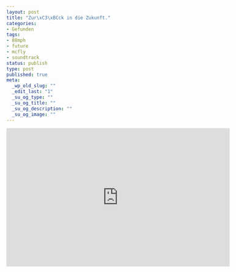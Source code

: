 ```yaml
--- 
layout: post
title: "Zur\xC3\xBCck in die Zukunft."
categories: 
- Gefunden
tags: 
- 88mph
- future
- mcfly
- soundtrack
status: publish
type: post
published: true
meta: 
  _wp_old_slug: ""
  _edit_last: "1"
  _su_og_type: ""
  _su_og_title: ""
  _su_og_description: ""
  _su_og_image: ""
---
```

<iframe title="YouTube video player" class="youtube-player" type="text/html" width="584" height="362" src="http://www.youtube.com/embed/4DjgM7DKB_E?rel=0" frameborder="0"></iframe>

